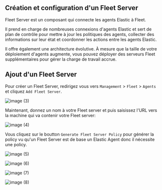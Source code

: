 ## Création et configuration d'un Fleet Server

Fleet Server est un composant qui connecte les agents Elastic à Fleet. 

Il prend en charge de nombreuses connexions d'agents Elastic et sert de plan de contrôle pour mettre à jour les politiques des agents, collecter des informations sur leur état et coordonner les actions entre les agents Elastic. 

Il offre également une architecture évolutive. À mesure que la taille de votre déploiement d'agents augmente, vous pouvez déployer des serveurs Fleet supplémentaires pour gérer la charge de travail accrue.

## Ajout d'un Fleet Server

Pour créer un Fleet Server, redirigez vous vers `Management` > `Fleet` > `Agents` et cliquez `Add Fleet Server`.

![image (3)](https://user-images.githubusercontent.com/123748177/235185808-f9ab69d5-fcda-4239-b179-b9bdb6e80f24.png)

Maintenant, donnez un nom à votre Fleet server et puis saisissez l'URL vers la machine qui va contenir votre Fleet server:

![image (4)](https://user-images.githubusercontent.com/123748177/235185833-4b055fa0-77f6-44ab-8443-b5d8b39573db.png)

Vous cliquez sur le boutton `Generate Fleet Server Policy` pour générer la policy vu qu'un Fleet Server est de base un Elastic Agent donc il nécessite une policy.

![image (5)](https://user-images.githubusercontent.com/123748177/235185830-6e642b02-2d9b-4369-a662-a2dbcac9fd9a.png)

![image (6)](https://user-images.githubusercontent.com/123748177/235185826-6207b2e0-d961-4be6-ba4a-bb8c57b84c4d.png)

![image (7)](https://user-images.githubusercontent.com/123748177/235185818-e0c637c1-af60-4fdf-8c61-498afb99aa0c.png)

![image (8)](https://user-images.githubusercontent.com/123748177/235185814-dce93a77-9637-4900-ab73-203f1e8f4616.png)

